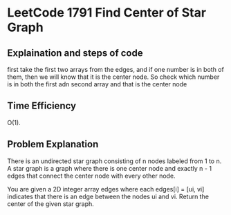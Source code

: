 # LeetCode 1791 Find Center of Star Graph
## Explaination and steps of code  
first take the first two arrays from the edges, and if one number is in both of them, then we will know that it is the center node. So check which number is in both the first adn second array and that is the center node

## Time Efficiency  
O(1).  

## Problem Explanation  
There is an undirected star graph consisting of n nodes labeled from 1 to n. A star graph is a graph where there is one center node and exactly n - 1 edges that connect the center node with every other node.

You are given a 2D integer array edges where each edges[i] = [ui, vi] indicates that there is an edge between the nodes ui and vi. Return the center of the given star graph.
